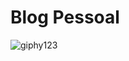 # Blog Pessoal
![giphy123](https://user-images.githubusercontent.com/77131275/166390636-9d7a893f-3be9-4a2e-a3d6-d37801b9f10b.gif)
